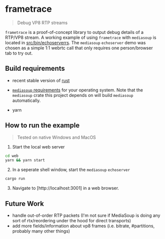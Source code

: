 # frametrace

> Debug VP8 RTP streams

`frametrace` is a proof-of-concept library to output debug details of a RTP/VP8 stream. A working example of using `frametrace` with `mediasoup` is located in [src/bin/echoserverrs](src/bin/echoserver.rs). The `mediasoup` `echoserver` demo was chosen as a simple 1:1 webrtc call that only requires one person/browser tab to try out.

## Build requirements

- recent stable version of [rust](https://rustup.rs/)

- [`mediasoup` requirements](https://mediasoup.org/documentation/v3/mediasoup/installation/) for your operating system. Note that the `mediasoup` crate this project depends on will build `mediasoup` automatically.

- yarn

## How to run the example

> Tested on native Windows and MacOS

1. Start the local web server

```bash
cd web
yarn && yarn start
```

2. In a seperate shell window, start the `mediasoup` `echoserver`

```bash
cargo run
```

3. Navigate to [http://localhost:3001] in a web browser.

## Future Work

- handle out-of-order RTP packets (I'm not sure if MediaSoup is doing any sort of rtx/reordering under the hood for direct transports)
- add more fields/information about vp8 frames (i.e. bitrate, #partitions, probably many other things)
